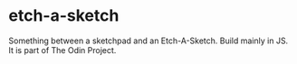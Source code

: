 # etch-a-sketch
Something between a sketchpad and an Etch-A-Sketch. Build mainly in JS. It is part of The Odin Project.
